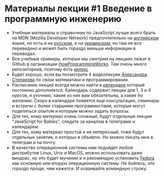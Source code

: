 # Материалы лекции #1 Введение в программную инженерию

- Учебные материалы и справочник по JavaScript лучше всего брать на
MDN (Mozilla Developer Network) предпочтительно на
[английском](https://developer.mozilla.org/en-US/docs/Web/JavaScript) языке,
но есть и на [русском](https://developer.mozilla.org/ru/docs/Web/JavaScript),
и на [украинском](https://developer.mozilla.org/uk/docs/Web/JavaScript), но там
не все переведено и может быть гораздо меньше информации в переводах.
- Все учебные примеры, которые мы смотрим на лекциях лежат в Github в организации
[HowProgrammingWorks](https://github.com/HowProgrammingWorks). Там очень много
репозиториев, поэтому есть
[интекс](https://github.com/HowProgrammingWorks/Index/blob/master/README.ru.md)
- Будет хорошо, если вы посмотрите 4 видеолекуии
[Александра Степанова](https://www.youtube.com/playlist?list=PLHhi8ymDMrQb4sVDBsN5y14X4BoAUU6Sh)
по связи математики и программирования.
- Расписание лекций всегда можно найти в
[календаре](https://www.meetup.com/HowProgrammingWorks/events/)
который постоянно дополняется. Календарь содержит лекции для 1, 3 и 4 курсов,
я уточняю, какие из них вам обязательны, а какие по желанию. Скоро в календаре
появятся еще консультации, семинары и встречи с более старшими программистами,
которые могут поделиться опытом и которым можно задать вопросы.
- Для тех, кому материал очень сложный, будут отдельные лекции
"JavaScript for Babies", следите за каналом в телеграме и календарем.
- Для тех, кому материал простой и не интересный, тоже будут отдельные занятия,
о которых я объявлю. Но можно писать мне в телеграм и на почту.
- В качестве операционной системы нам подойдет любой дистрибутив Linux, Unix и
MacOS, можно использовать даже виндовс, но это будет мучение и я рекомендую
установить [Fedora](https://getfedora.org/ru/) как основную или вторую
операционную систему. Не бойтесь, это гораздо проще, чем кажется. И осваивайте
командную строку.
